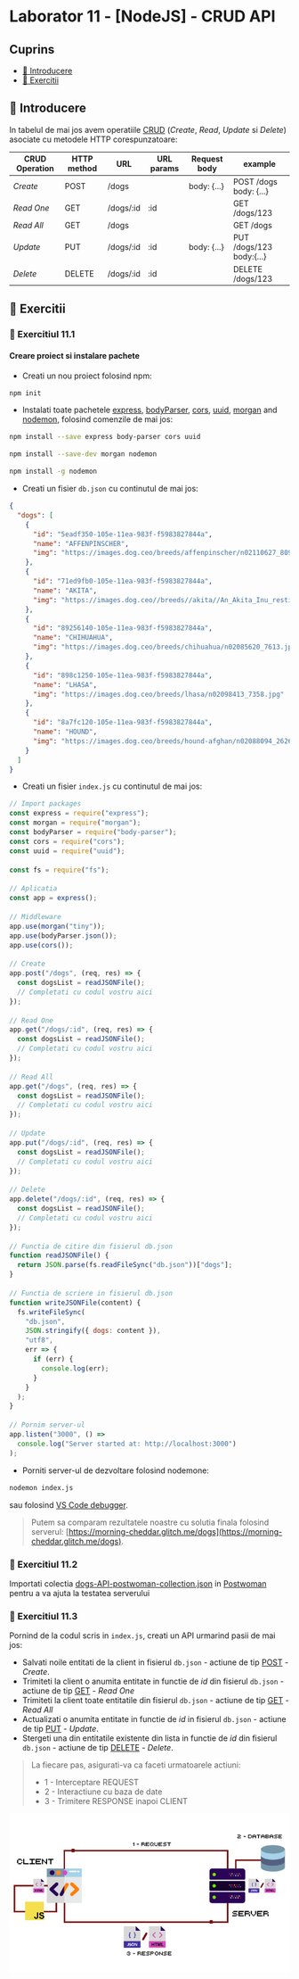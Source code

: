 # Laborator 11 - [NodeJS] - CRUD API

## Cuprins

- [🦉 Introducere](#🦉-Introducere)
- [🎢 Exercitii](##🎢-Exercitii)

## 🦉 Introducere

In tabelul de mai jos avem operatiile [CRUD](https://www.codecademy.com/articles/what-is-crud) (_Create_, _Read_, _Update_ si _Delete_) asociate cu metodele HTTP corespunzatoare:

| CRUD Operation | HTTP method | URL       | URL params | Request body | example                  |
| -------------- | ----------- | --------- | ---------- | ------------ | ------------------------ |
| _Create_       | POST        | /dogs     |            | body: {...}  | POST /dogs body: {...}   |
| _Read One_     | GET         | /dogs/:id | :id        |              | GET /dogs/123            |
| _Read All_     | GET         | /dogs     |            |              | GET /dogs                |
| _Update_       | PUT         | /dogs/:id | :id        | body: {...}  | PUT /dogs/123 body:{...} |
| _Delete_       | DELETE      | /dogs/:id | :id        |              | DELETE /dogs/123         |

## 🎢 Exercitii

### 💪 Exercitiul 11.1

#### Creare proiect si instalare pachete

- Creati un nou proiect folosind npm:

```bash
npm init
```

- Instalati toate pachetele [express](https://expressjs.com/), [bodyParser](https://github.com/expressjs/body-parser), [cors](https://expressjs.com/en/resources/middleware/cors.html), [uuid](https://github.com/kelektiv/node-uuid#readme), [morgan](https://github.com/expressjs/morgan) and [nodemon](https://nodemon.io/), folosind comenzile de mai jos:

```bash
npm install --save express body-parser cors uuid
```

```bash
npm install --save-dev morgan nodemon
```

```bash
npm install -g nodemon
```

- Creati un fisier `db.json` cu continutul de mai jos:

```json
{
  "dogs": [
    {
      "id": "5eadf350-105e-11ea-983f-f5983827844a",
      "name": "AFFENPINSCHER",
      "img": "https://images.dog.ceo/breeds/affenpinscher/n02110627_8099.jpg"
    },
    {
      "id": "71ed9fb0-105e-11ea-983f-f5983827844a",
      "name": "AKITA",
      "img": "https://images.dog.ceo//breeds//akita//An_Akita_Inu_resting.jpg"
    },
    {
      "id": "89256140-105e-11ea-983f-f5983827844a",
      "name": "CHIHUAHUA",
      "img": "https://images.dog.ceo/breeds/chihuahua/n02085620_7613.jpg"
    },
    {
      "id": "898c1250-105e-11ea-983f-f5983827844a",
      "name": "LHASA",
      "img": "https://images.dog.ceo/breeds/lhasa/n02098413_7358.jpg"
    },
    {
      "id": "8a7fc120-105e-11ea-983f-f5983827844a",
      "name": "HOUND",
      "img": "https://images.dog.ceo/breeds/hound-afghan/n02088094_2626.jpg"
    }
  ]
}
```

- Creati un fisier `index.js` cu continutul de mai jos:

```javascript
// Import packages
const express = require("express");
const morgan = require("morgan");
const bodyParser = require("body-parser");
const cors = require("cors");
const uuid = require("uuid");

const fs = require("fs");

// Aplicatia
const app = express();

// Middleware
app.use(morgan("tiny"));
app.use(bodyParser.json());
app.use(cors());

// Create
app.post("/dogs", (req, res) => {
  const dogsList = readJSONFile();
  // Completati cu codul vostru aici
});

// Read One
app.get("/dogs/:id", (req, res) => {
  const dogsList = readJSONFile();
  // Completati cu codul vostru aici
});

// Read All
app.get("/dogs", (req, res) => {
  const dogsList = readJSONFile();
  // Completati cu codul vostru aici
});

// Update
app.put("/dogs/:id", (req, res) => {
  const dogsList = readJSONFile();
  // Completati cu codul vostru aici
});

// Delete
app.delete("/dogs/:id", (req, res) => {
  const dogsList = readJSONFile();
  // Completati cu codul vostru aici
});

// Functia de citire din fisierul db.json
function readJSONFile() {
  return JSON.parse(fs.readFileSync("db.json"))["dogs"];
}

// Functia de scriere in fisierul db.json
function writeJSONFile(content) {
  fs.writeFileSync(
    "db.json",
    JSON.stringify({ dogs: content }),
    "utf8",
    err => {
      if (err) {
        console.log(err);
      }
    }
  );
}

// Pornim server-ul
app.listen("3000", () =>
  console.log("Server started at: http://localhost:3000")
);
```

- Porniti server-ul de dezvoltare folosind nodemone:

```bash
nodemon index.js
```

sau folosind [VS Code debugger](https://code.visualstudio.com/docs/nodejs/nodejs-debugging).

> Putem sa comparam rezultatele noastre cu solutia finala folosind serverul: [https://morning-cheddar.glitch.me/dogs](https://morning-cheddar.glitch.me/dogs).

### 💪 Exercitiul 11.2

Importati colectia [dogs-API-postwoman-collection.json](dogs-API-postwoman-collection.json) in [Postwoman](https://postwoman.io/) pentru a va ajuta la testatea serverului

### 💪 Exercitiul 11.3

Pornind de la codul scris in `index.js`, creati un API urmarind pasii de mai jos:

- Salvati noile entitati de la client in fisierul `db.json` - actiune de tip [POST](https://spring.io/understanding/REST#post) - _Create_.
- Trimiteti la client o anumita entitate in functie de _id_ din fisierul `db.json` - actiune de tip [GET](https://spring.io/understanding/REST#get) - _Read One_
- Trimiteti la client toate entitatile din fisierul `db.json` - actiune de tip [GET](https://spring.io/understanding/REST#get) - _Read All_
- Actualizati o anumita entitate in functie de _id_ in fisierul `db.json` - actiune de tip [PUT](https://spring.io/understanding/REST#put) - _Update_.
- Stergeti una din entitatile existente din lista in functie de _id_ din fisierul `db.json` - actiune de tip [DELETE](https://spring.io/understanding/REST#delete) - _Delete_.

> La fiecare pas, asigurati-va ca faceti urmatoarele actiuni:
> - 1 - Interceptare REQUEST
> - 2 - Interactiune cu baza de date
> - 3 - Trimitere RESPONSE inapoi CLIENT

![CRUD](CRUD.png)
